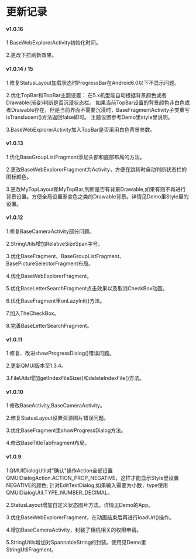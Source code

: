 # 更新记录

#### v1.0.16

1.BaseWebExplorerActivity初始化时间。

2.更改下拉刷新效果。

#### v1.0.14 / 15

1.修复StatusLayout加载状态时ProgressBar在Android6.0以下不显示问题。

2.优化TopBar和TopBar主题设置：
  在5.x机型能自动根据背景颜色或者Drawable(渐变)判断是否沉浸状态栏。
  如果当前TopBar设置的背景颜色非白色或者Drawable存在，但是当前界面不需要沉浸时，BaseFragmentActivity子类重写isTranslucent()方法返回false即可。
  主题设置参考Demo里style里说明。

3.BaseWebExplorerActivity加入TopBar是否采用白色背景参数。

#### v1.0.13

1.优化BaseGroupListFragment添加头部和底部布局的方法。

2.更改BaseWebExplorerFragment为Activity，方便在跳转时自动判断状态栏的图标颜色。

3.更改MyTopLayout和MyTopBar,判断是否有背景Drawable,如果有则不再进行背景设置。方便全局设置渐变色之类的Drawable背景。详情见Demo里Style里的设置。

#### v1.0.12

1.修复BaseCameraActivity部分问题。

2.StringUtils增加RelativeSizeSpan字号。

3.优化BaseFragment、BaseGroupListFragment、BasePictureSelectorFragment布局。

4.优化BaseWebExplorerFragment。

5.优化BaseLetterSearchFragment点击效果以及取消CheckBox动画。

6.优化BaseFragment里onLazyInit()方法。

7.加入TheCheckBox。

8.完善BaseLetterSearchFragment。

#### v1.0.11

1.修复、改进showProgressDialog()错误问题。

2.更新QMUI版本至1.3.4。

3.FileUtils增加getIndexFileSize()和deleteIndexFile()方法。

#### v1.0.10
1.修改BaseActivity,BaseCameraActivity。

2.修复StatusLayout设置资源图片错误问题。

3.优化BaseFragment里showProgressDialog方法。

4.修改BaseTitleTabFragment布局。

#### v1.0.9

1.QMUIDialogUtil对"确认"操作Action全部设置QMUIDialogAction.ACTION_PROP_NEGATIVE，这样才能显示Style里设置NEGATIVE的颜色;
  针对EditTextDialog,如果输入需要为小数，type使用QMUIDialogUtil.TYPE_NUMBER_DECIMAL。

2.StatusLayout增加自定义状态图片方法。详情见Demo的App。

3.优化BaseWebExplorerFragment，在动画结束后再进行loadUrl()操作。

4.增加BaseCameraActivity，封装了相机相关的权限申请。

5.StringUtils增加对SpannableString的封装。使用见Demo里StringUtilFragment。